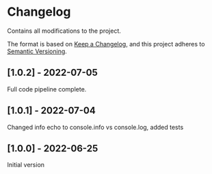 # Changelog

Contains all modifications to the project.

The format is based on [Keep a Changelog](https://keepachangelog.com/en/1.0.0/),
and this project adheres to [Semantic Versioning](https://semver.org/spec/v2.0.0.html).

## [1.0.2] - 2022-07-05

Full code pipeline complete.

## [1.0.1] - 2022-07-04

Changed info echo to console.info vs console.log, added tests

## [1.0.0] - 2022-06-25

Initial version

